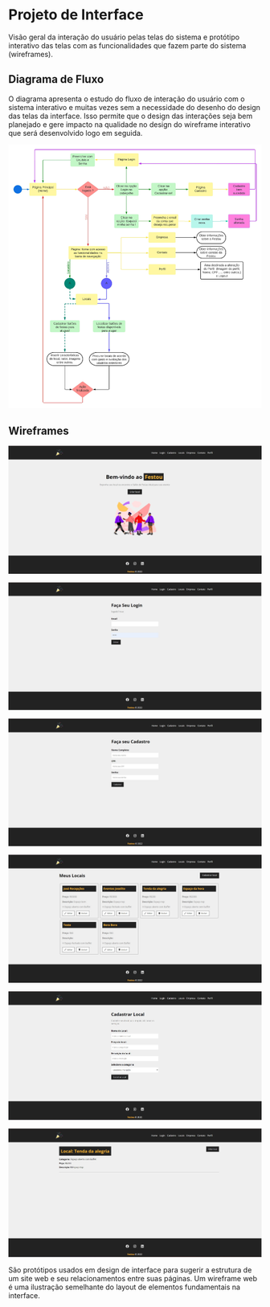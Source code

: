 
# Projeto de Interface



Visão geral da interação do usuário pelas telas do sistema e protótipo interativo das telas com as funcionalidades que fazem parte do sistema (wireframes).

## Diagrama de Fluxo

O diagrama apresenta o estudo do fluxo de interação do usuário com o sistema interativo e  muitas vezes sem a necessidade do desenho do design das telas da interface. Isso permite que o design das interações seja bem planejado e gere impacto na qualidade no design do wireframe interativo que será desenvolvido logo em seguida.


![Diagrama de Fluxo](img/Fluxo.jpeg)





## Wireframes

![Home](img/Home.jpg)

![Tela Login](img/Login.jpg)

![Tela Cadastro](img/Cadastro.jpg)

![Tela Locais](img/Locais.jpg)

![Tela Cadastro do Local](img/CadastroLocal.jpg)

![Tela Descrição do Local](img/DescriçãoLocal.jpg)

São protótipos usados em design de interface para sugerir a estrutura de um site web e seu relacionamentos entre suas páginas. Um wireframe web é uma ilustração semelhante do layout de elementos fundamentais na interface.
 
